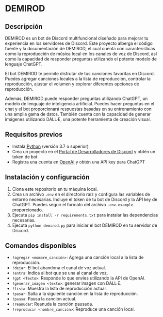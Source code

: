 # DEMIROD

## Descripción

DEMIROD es un bot de Discord multifuncional diseñado para mejorar tu experiencia en los servidores de Discord. Este proyecto alberga el código fuente y la documentación de DEMIROD, el cual cuenta con características como la reproducción de música local en los canales de voz de Discord, así como la capacidad de responder preguntas utilizando el potente modelo de lenguaje ChatGPT.

El bot DEMIROD te permite disfrutar de tus canciones favoritas en Discord. Puedes agregar canciones locales a la lista de reproducción, controlar la reproducción, ajustar el volumen y explorar diferentes opciones de reproducción.

Además, DEMIROD puede responder preguntas utilizando ChatGPT, un modelo de lenguaje de inteligencia artificial. Puedes hacer preguntas en el chat y el bot proporcionará respuestas basadas en su entrenamiento con una amplia gama de datos. También cuenta con la capacidad de generar imágenes utilizando DALL·E, una potente herramienta de creación visual.

## Requisitos previos

* Instala [Python](https://www.python.org/) (versión 3.7 o superior)
* Crea un proyecto en el [Portal de Desarrolladores de Discord](https://discord.com/developers/applications) y obtén un token de bot
* Registra una cuenta en [OpenAI](https://openai.com) y obtén una API key para ChatGPT

## Instalación y configuración

1. Clona este repositorio en tu máquina local.
2. Crea un archivo `.env` en el directorio raíz y configura las variables de entorno necesarias. Incluye el token de tu bot de Discord y la API key de ChatGPT. Puedes seguir el formato del archivo `.env.example` proporcionado.
3. Ejecuta `pip install -r requirements.txt` para instalar las dependencias necesarias.
4. Ejecuta `python demirod.py` para iniciar el bot DEMIROD en tu servidor de Discord.

## Comandos disponibles

* `!agregar <nombre_canción>`: Agrega una canción local a la lista de reproducción.
* `!dejar`: El bot abandona el canal de voz actual.
* `!entra`: Indica al bot que se una al canal de voz.
* `!gpt <Texto>`: Responde lo que envíes utilizando la API de OpenAI.
* `!generar_imagen <texto>`: generar imagen con DALL·E.
* `!lista`: Muestra la lista de reproducción actual.
* `!pasar`: Salta a la siguiente canción en la lista de reproducción.
* `!pausa`: Pausa la canción actual.
* `!reanudar`: Reanuda la canción pausada.
* `!reproducir <nombre_canción>`: Reproduce una canción local.

